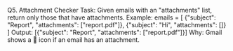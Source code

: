 Q5. Attachment Checker
Task: Given emails with an "attachments" list, return only those that have attachments.
Example:
emails = [
  {"subject": "Report", "attachments": ["report.pdf"]},
  {"subject": "Hi", "attachments": []}
]
Output: [{"subject": "Report", "attachments": ["report.pdf"]}]
Why: Gmail shows a 📎 icon if an email has an attachment.